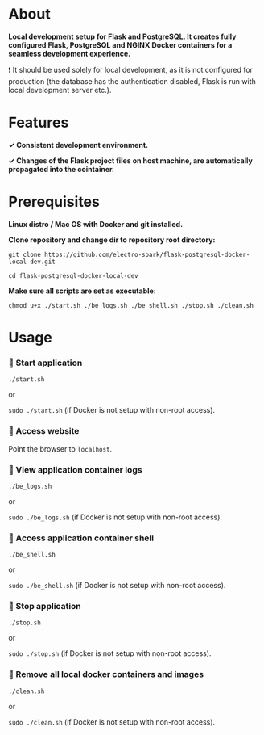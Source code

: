 # About
**Local development setup for Flask and PostgreSQL. It creates fully configured Flask, PostgreSQL and NGINX Docker containers for a seamless development experience.**

❗ It should be used solely for local development, as it is not configured for production (the database has the authentication disabled, Flask is run with local development server etc.).

# Features
**✓ Consistent development environment.**

**✓ Changes of the Flask project files on host machine, are automatically propagated into the cointainer.**

# Prerequisites

**Linux distro / Mac OS with Docker and git installed.**

**Clone repository and change dir to repository root directory:**

``
git clone https://github.com/electro-spark/flask-postgresql-docker-local-dev.git
``

``
cd flask-postgresql-docker-local-dev
``

**Make sure all scripts are set as executable:**

``
chmod u+x ./start.sh ./be_logs.sh ./be_shell.sh ./stop.sh ./clean.sh
``

# Usage

### 🔨 Start application
``
./start.sh
``

or

``
sudo ./start.sh
``
(if Docker is not setup with non-root access).

### 🔨 Access website
Point the browser to `localhost`.

### 🔨 View application container logs
``
./be_logs.sh
``

or

``
sudo ./be_logs.sh
``
(if Docker is not setup with non-root access).

### 🔨 Access application container shell
``
./be_shell.sh
``

or

``
sudo ./be_shell.sh
``
(if Docker is not setup with non-root access).

### 🔨 Stop application
``
./stop.sh
``

or

``
sudo ./stop.sh
``
(if Docker is not setup with non-root access).

### 🔨 Remove all local docker containers and images
``
./clean.sh
``

or

``
sudo ./clean.sh
``
(if Docker is not setup with non-root access).

